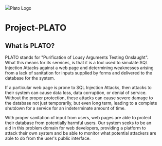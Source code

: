 <img src="https://github.com/zach-bell/Project-Plato/blob/master/JavaWebBrowser/res/img/logohatv2.png?raw=true">Plato Logo</img>
# Project-PLATO

## What is PLATO?
PLATO stands for "Purification of Lousy Arguments Testing Onslaught". What this means for its services, is that it is a tool used to simulate SQL Injection Attacks against a web page and determining weaknesses arising from a lack of sanitation for inputs supplied by forms and delivered to the database for the system.

If a particular web page is prone to SQL Injection Attacks, then attacks to their system can cause data loss, data corruption, or denial of service. Without the proper protection, these attacks can cause severe damage to the database not just temporarily, but even long term, leading to a complete shutdown for a service for an indeterminate amount of time.

With proper sanitation of input from users, web pages are able to protect their database from potentially harmful users. Our system seeks to be an aid in this problem domain for web developers, providing a platform to attack their own system and be able to monitor what potential attackers are able to do from the user's public interface.
